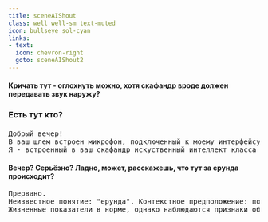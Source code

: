 ```yaml
---
title: sceneAIShout
class: well well-sm text-muted
icon: bullseye sol-cyan
links:
- text: 
  icon: chevron-right
  goto: sceneAIShout2
---
```


<h4>Кричать тут - оглохнуть можно, хотя скафандр вроде должен передавать звук наружу?</h4>
<h3>Есть тут кто?</h3>
<h4></h4>
<pre>Добрый вечер!
В ваш шлем встроен микрофон, подключенный к моему интерфейсу.
Я - встроенный в ваш скафандр искуственный интеллект класса "Спутник". Идентификационный номер...</pre>
<h4>Вечер? Серьёзно? Ладно, может, расскажешь, что тут за ерунда происходит?</h4>
<pre>Прервано.
Неизвестное понятие: "ерунда". Контекстное предположение: пользователь интересуется происходящим.
Жизненные показатели в норме, однако наблюдаются признаки обширной амнезии.</pre>
